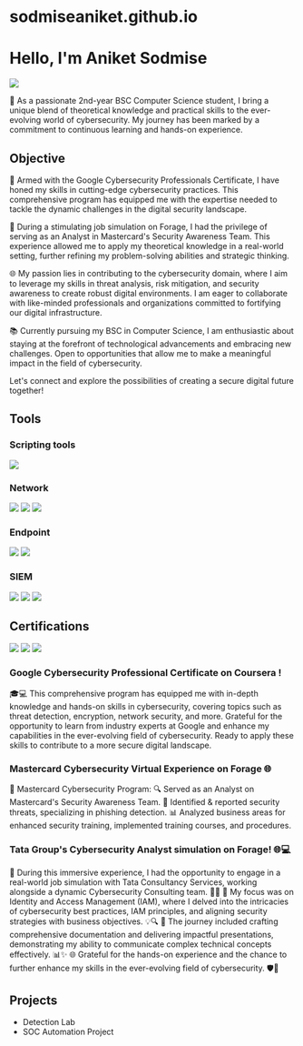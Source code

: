 # sodmiseaniket.github.io
# Hello, I'm Aniket Sodmise
<a href="https://www.linkedin.com/in/aniket-sodmise-862723265/"><img src="https://img.shields.io/badge/-LinkedIn-0072b1?&style=for-the-badge&logo=linkedin&logoColor=white" /></a>

🚀 As a passionate 2nd-year BSC Computer Science student, I bring a unique blend of theoretical knowledge and practical skills to the ever-evolving world of cybersecurity. My journey has been marked by a commitment to continuous learning and hands-on experience.

## Objective
🔐 Armed with the Google Cybersecurity Professionals Certificate, I have honed my skills in cutting-edge cybersecurity practices. This comprehensive program has equipped me with the expertise needed to tackle the dynamic challenges in the digital security landscape.

💼 During a stimulating job simulation on Forage, I had the privilege of serving as an Analyst in Mastercard's Security Awareness Team. This experience allowed me to apply my theoretical knowledge in a real-world setting, further refining my problem-solving abilities and strategic thinking.

🌐 My passion lies in contributing to the cybersecurity domain, where I aim to leverage my skills in threat analysis, risk mitigation, and security awareness to create robust digital environments. I am eager to collaborate with like-minded professionals and organizations committed to fortifying our digital infrastructure.

📚 Currently pursuing my BSC in Computer Science, I am enthusiastic about staying at the forefront of technological advancements and embracing new challenges. Open to opportunities that allow me to make a meaningful impact in the field of cybersecurity.

Let's connect and explore the possibilities of creating a secure digital future together!
<!--- ## Skills
[Provide skills and associated project. Make sure to hyperlink the project - Remove this afterwards]]

| Skill                                         | Associated Project         |
|-----------------------------------------------|----------------------------|
| SIEM Implementation and Log Analysis          | <a href="https://google.com">Detection Lab</a>|
| Network Traffic Monitoring and Attack Detection | <a href="https://google.com">Detection Lab</a>|
| Security Automation with Shuffle SOAR         | SOC Automation Lab|
| Incident Response Planning and Execution      | SOC Automation Lab|
| Case Management with TheHive                  | SOC Automation Lab|
| Scripting and Automation for Threat Mitigation | SOC Automation Lab| --->

## Tools

### Scripting tools
<div>
    <img src="https://img.shields.io/badge/-Powershell SE-1679A7?&style=for-the-badge&logo=Powershell &logoColor=blue" />
    
### Network
<div>
    <img src="https://img.shields.io/badge/-Wireshark-1679A7?&style=for-the-badge&logo=Wireshark&logoColor=white" />
    <img src="https://img.shields.io/badge/-Suricata-EF3B2D?&style=for-the-badge&logo=Suricata&logoColor=white" />
    <img src="https://img.shields.io/badge/-Zeek-777BB4?&style=for-the-badge&logo=Zeek&logoColor=white" />
</div>

### Endpoint
<div>
    <img src="https://img.shields.io/badge/-Microsoft_Defender_for_Endpoint-00A4EF?&style=for-the-badge&logo=Microsoft&logoColor=white" />
    <img src="https://img.shields.io/badge/-Velociraptor-4B275F?&style=for-the-badge&logo=Velociraptor&logoColor=white" />
</div>

### SIEM
<div>
    <img src="https://img.shields.io/badge/-Microsoft_Sentinel-0078D4?&style=for-the-badge&logo=Microsoft&logoColor=white" />
    <img src="https://img.shields.io/badge/-Splunk-000000?&style=for-the-badge&logo=Splunk&logoColor=white" />
    <img src="https://img.shields.io/badge/-Elastic-005571?&style=for-the-badge&logo=Elastic&logoColor=white" />
</div>

## Certifications

<div>
<a href="https://coursera.org/share/0034c9724435621a020c9dce0b76362f"><img src="https://img.shields.io/badge/-Google Cybersecurity Professional Certificate-007ACC?&style=for-the-badge&logo=Google&logoColor=white" /></a>
<a href="https://www.theforage.com/simulations/mastercard/cybersecurity-t8ye
"><img src="https://img.shields.io/badge/-Mastercard Cybersecurity Virtual Experience-white?&style=for-the-badge&logo=MasterCard&logoColor=yellow" /></a>
<a href="https://www.theforage.com/simulations/tata/cybersecurity-sbda
"><img src="https://img.shields.io/badge/-Tata Group's Cybersecurity Analyst simulation-000080?&style=for-the-badge&logo=Tata&logoColor=white" /></a>

</div>

### Google Cybersecurity Professional Certificate on Coursera ! 
🎓💻 This comprehensive program has equipped me with in-depth knowledge and hands-on skills in cybersecurity, covering topics such as threat detection, encryption, network security, and more. Grateful for the opportunity to learn from industry experts at Google and enhance my capabilities in the ever-evolving field of cybersecurity. Ready to apply these skills to contribute to a more secure digital landscape.

### Mastercard Cybersecurity Virtual Experience on Forage 🌐

🔐 Mastercard Cybersecurity Program:
🔍 Served as an Analyst on Mastercard's Security Awareness Team.
👊 Identified & reported security threats, specializing in phishing detection.
📊 Analyzed business areas for enhanced security training, implemented training courses, and procedures.

### Tata Group's Cybersecurity Analyst simulation on Forage! 🌐💻

🚀 During this immersive experience, I had the opportunity to engage in a real-world job simulation with Tata Consultancy Services, working alongside a dynamic Cybersecurity Consulting team. 🤝💼
🔐 My focus was on Identity and Access Management (IAM), where I delved into the intricacies of cybersecurity best practices, IAM principles, and aligning security strategies with business objectives. 💡🔍
📑 The journey included crafting comprehensive documentation and delivering impactful presentations, demonstrating my ability to communicate complex technical concepts effectively. 📊✨
🌐 Grateful for the hands-on experience and the chance to further enhance my skills in the ever-evolving field of cybersecurity. 🛡️💪



## Projects
- Detection Lab
- SOC Automation Project


